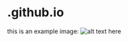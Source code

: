 # .github.io
this is an example image:
![alt text here](Portrait.jpg)

<images src="images/Portrait.jpg" width = 200>

